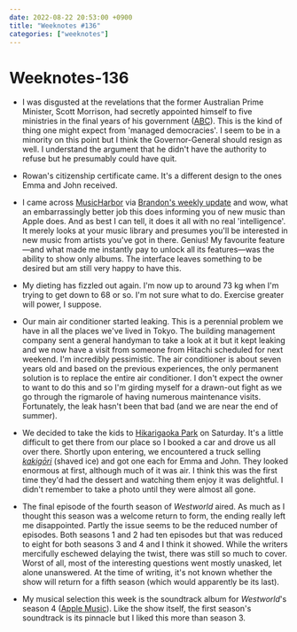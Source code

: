 ```yaml
---
date: 2022-08-22 20:53:00 +0900
title: "Weeknotes #136"
categories: ["weeknotes"]
---
```


# Weeknotes-136

- I was disgusted at the revelations that the former Australian Prime Minister, Scott Morrison, had secretly appointed himself to five ministries in the final years of his government ([ABC](https://www.abc.net.au/news/2022-08-16/albanese-reveal-morrison-appointed-to-five-additional-ministries/101336546)). This is the kind of thing one might expect from 'managed democracies'. I seem to be in a minority on this point but I think the Governor-General should resign as well. I understand the argument that he didn't have the authority to refuse but he presumably could have quit.

- Rowan's citizenship certificate came. It's a different design to the ones Emma and John received.

- I came across [MusicHarbor](https://marcosatanaka.com/) via [Brandon's weekly update](https://sangsara.net/2022/08/14/week-33-22/) and wow, what an embarrassingly better job this does informing you of new music than Apple does. And as best I can tell, it does it all with no real 'intelligence'. It merely looks at your music library and presumes you'll be interested in new music from artists you've got in there. Genius! My favourite feature—and what made me instantly pay to unlock all its features—was the ability to show only albums. The interface leaves something to be desired but am still very happy to have this.

- My dieting has fizzled out again. I'm now up to around 73 kg when I'm trying to get down to 68 or so. I'm not sure what to do. Exercise greater will power, I suppose.

- Our main air conditioner started leaking. This is a perennial problem we have in all the places we've lived in Tokyo. The building management company sent a general handyman to take a look at it but it kept leaking and we now have a visit from someone from Hitachi scheduled for next weekend. I'm incredibly pessimistic. The air conditioner is about seven years old and based on the previous experiences, the only permanent solution is to replace the entire air conditioner. I don't expect the owner to want to do this and so I'm girding myself for a drawn-out fight as we go through the rigmarole of having numerous maintenance visits. Fortunately, the leak hasn't been that bad (and we are near the end of summer).

- We decided to take the kids to [Hikarigaoka Park](https://en.wikipedia.org/wiki/Hikarigaoka_Park) on Saturday. It's a little difficult to get there from our place so I booked a car and drove us all over there. Shortly upon entering, we encountered a truck selling [_kakigōri_](https://en.wikipedia.org/wiki/Kakig%C5%8Dri) (shaved ice) and got one each for Emma and John. They looked enormous at first, although much of it was air. I think this was the first time they'd had the dessert and watching them enjoy it was delightful. I didn't remember to take a photo until they were almost all gone.

- The final episode of the fourth season of _Westworld_ aired. As much as I thought this season was a welcome return to form, the ending really left me disappointed. Partly the issue seems to be the reduced number of episodes. Both seasons 1 and 2 had ten episodes but that was reduced to eight for both seasons 3 and 4 and I think it showed. While the writers mercifully eschewed delaying the twist, there was still so much to cover. Worst of all, most of the interesting questions went mostly unasked, let alone unanswered. At the time of writing, it's not known whether the show will return for a fifth season (which would apparently be its last).

- My musical selection this week is the soundtrack album for _Westworld_'s season 4 ([Apple Music](https://music.apple.com/us/album/westworld-season-4-soundtrack-from-the-hbo-series/1638024567)). Like the show itself, the first season's soundtrack is its pinnacle but I liked this more than season 3.
